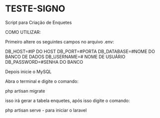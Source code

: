 # TESTE-SIGNO

Script para Criação de Enquetes

COMO UTILIZAR:

Primeiro altere os seguintes campos no arquivo .env:

DB_HOST=#IP DO HOST
DB_PORT=#PORTA
DB_DATABASE=#NOME DO BANCO DE DADOS
DB_USERNAME=# NOME DE USUÁRIO
DB_PASSWORD=#SENHA DO BANCO

Depois inicie o MySQL

Abra o terminal e digite o comando:

php artisan migrate

isso irá gerar a tabela enquetes, após isso digite o comando:

php artisan serve - para iniciar o laravel